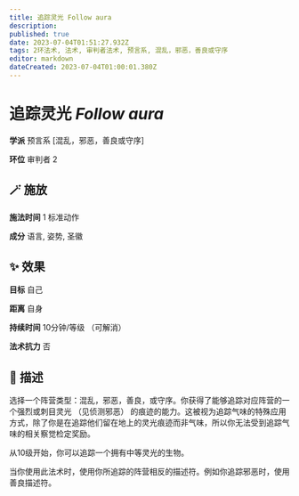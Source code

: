 ```yaml
---
title: 追踪灵光 Follow aura
description: 
published: true
date: 2023-07-04T01:51:27.932Z
tags: 2环法术, 法术, 审判者法术, 预言系, 混乱，邪恶，善良或守序
editor: markdown
dateCreated: 2023-07-04T01:00:01.380Z
---
```


# **追踪灵光** *Follow aura*

**学派** 预言系 \[混乱，邪恶，善良或守序\] 

**环位** 审判者 2

## 🪄 施放

**施法时间** 1 标准动作

**成分** 语言, 姿势, 圣徽

## ✨ 效果 

**目标** 自己 

**距离** 自身  

**持续时间** 10分钟/等级 （可解消） 

**法术抗力** 否

## 📖 描述

选择一个阵营类型：混乱，邪恶，善良，或守序。你获得了能够追踪对应阵营的一个强烈或刺目灵光 （见侦测邪恶） 的痕迹的能力。这被视为追踪气味的特殊应用方式，除了你是在追踪他们留在地上的灵光痕迹而非气味，所以你无法受到追踪气味的相关察觉检定奖励。

从10级开始，你可以追踪一个拥有中等灵光的生物。

当你使用此法术时，使用你所追踪的阵营相反的描述符。例如你追踪邪恶时，使用善良描述符。
    